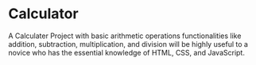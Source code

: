 # Calculator
A Calculater Project with basic arithmetic operations functionalities like addition, subtraction, multiplication, and division will be highly useful to a novice who has the essential knowledge of HTML, CSS, and JavaScript.
